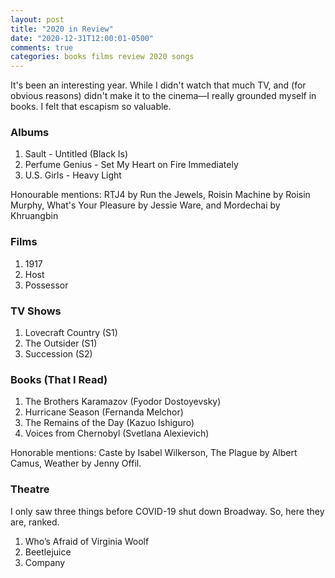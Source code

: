 ```yaml
---
layout: post
title: "2020 in Review"
date: "2020-12-31T12:00:01-0500"
comments: true
categories: books films review 2020 songs
---
```


It's been an interesting year. While I didn't watch that much TV, and (for obvious reasons) didn't make it to the cinema—I really grounded myself in books. I felt that escapism so valuable.

### Albums
1. Sault - Untitled (Black Is)
2. Perfume Genius - Set My Heart on Fire Immediately
3. U.S. Girls - Heavy Light

Honourable mentions: RTJ4 by Run the Jewels, Roisin Machine by Roisin Murphy, What's Your Pleasure by Jessie Ware, and Mordechai by Khruangbin

### Films
1. 1917
2. Host
3. Possessor

### TV Shows
1. Lovecraft Country (S1)
2. The Outsider (S1)
3. Succession (S2)

### Books (That I Read)
1. The Brothers Karamazov (Fyodor Dostoyevsky)
2. Hurricane Season (Fernanda Melchor)
3. The Remains of the Day (Kazuo Ishiguro)
4. Voices from Chernobyl (Svetlana Alexievich)

Honorable mentions: Caste by Isabel Wilkerson, The Plague by Albert Camus, Weather by Jenny Offil.

### Theatre
I only saw three things before COVID-19 shut down Broadway. So, here they are, ranked.
1. Who’s Afraid of Virginia Woolf
2. Beetlejuice
3. Company
